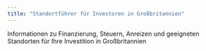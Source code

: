 ```yaml
---
title: "Standortführer für Investoren in Großbritannien"
---
```


Informationen zu Finanzierung, Steuern, Anreizen und geeigneten Standorten für Ihre Investition in Großbritannien

